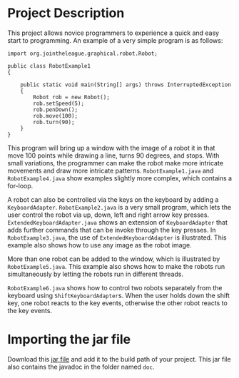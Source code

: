 # Project Description

This project allows novice programmers to experience a quick and easy start to programming. An example of a very simple program is as follows:

    import org.jointheleague.graphical.robot.Robot;
    
    public class RobotExample1
    {
    
	    public static void main(String[] args) throws InterruptedException
	    {
		    Robot rob = new Robot();
		    rob.setSpeed(5);
		    rob.penDown();
		    rob.move(100);
		    rob.turn(90);
	    }
    }


This program will bring up a window with the image of a robot it in that move 100 points while drawing a line, turns 90 degrees, and stops.
With small variations, the programmer can make the robot make more intricate movements and draw more intricate patterns. `RobotExample1.java` and `RobotExample4.java` show examples slightly more complex, which contains a for-loop.

A robot can also be controlled via the keys on the keyboard by adding a `KeyboardAdapter`. `RobotExample2.java` is a very small program, which lets the user control the robot via up, down, left and right arrow key presses. `ExtendedKeyboardAdapter.java` shows an extension of `KeyboardAdapter` that adds further commands that can be invoke through the key presses. In `RobotExample3.java`, the use of `ExtendedKeyboardAdapter` is illustrated. This example also shows how to use any image as the robot image.

More than one robot can be added to the window, which is illustrated by `RobotExample5.java`. This example also shows how to make the robots run simultaneously by letting the robots run in different threads. 

`RobotExample6.java` shows how to control two robots separately from the keyboard using `ShiftKeyboardAdapter`s. When the user holds down the shift key, one robot reacts to the key events, otherwise the other robot reacts to the key events.

# Importing the jar file

Download this [jar file](https://github.com/ecolban/Robot/blob/master/jar/Robot.jar?raw=true) and add it to the build path of your project. This jar file also contains the javadoc in the folder named `doc`.





 


